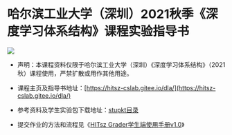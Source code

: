 # 哈尔滨工业大学（深圳）2021秋季《深度学习体系结构》课程实验指导书

![](https://api.travis-ci.org/Bohan-hu/HITSZ-COMP2008-Course.svg?branch=master)

- 声明：本课程资料仅限于哈尔滨工业大学（深圳）《深度学习体系结构》（2021秋）课程使用，严禁扩散或用作其他用途。

- 课程主页及指导书地址：[https://hitsz-cslab.gitee.io/dla/](https://hitsz-cslab.gitee.io/dla/)

- 参考资料及学生实验包下载地址：[stupkt目录](https://gitee.com/hitsz-cslab/dla/tree/master/stupkt)

- 提交作业的方法和流程见《[HITsz Grader学生端使用手册v1.0](https://gitee.com/hitsz-cslab/dla/blob/2021/stupkt/HITsz%20Grader%E5%AD%A6%E7%94%9F%E7%AB%AF%E4%BD%BF%E7%94%A8%E6%89%8B%E5%86%8CV1.0.pdf)》
